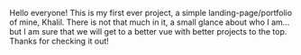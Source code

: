 Hello everyone!
This is my first ever project, a simple landing-page/portfolio of mine, Khalil.
There is not that much in it, a small glance about who I am... but I am sure that we will get to a better vue with better projects to the top.
Thanks for checking it out!
